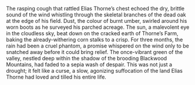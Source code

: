 The rasping cough that rattled Elias Thorne’s chest echoed the dry, brittle sound of the wind whistling through the skeletal branches of the dead oak at the edge of his field.  Dust, the colour of burnt umber, swirled around his worn boots as he surveyed his parched acreage.  The sun, a malevolent eye in the cloudless sky, beat down on the cracked earth of Thorne’s Farm, baking the already-withering corn stalks to a crisp.  For three months, the rain had been a cruel phantom, a promise whispered on the wind only to be snatched away before it could bring relief.  The once-vibrant green of the valley, nestled deep within the shadow of the brooding Blackwood Mountains, had faded to a sepia wash of despair.  This was not just a drought; it felt like a curse, a slow, agonizing suffocation of the land Elias Thorne had loved and tilled his entire life.
